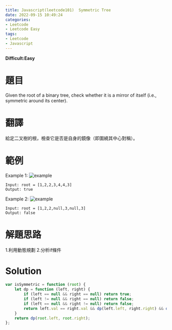 ```yaml
---
title: Javascript(leetcode101)  Symmetric Tree
date: 2022-09-15 10:49:24
categories: 
- Leetcode 
- Leetcode Easy 
tags:
- Leetcode
- Javascript
---
```


**Difficult:Easy**



# 題目
Given the root of a binary tree, check whether it is a mirror of itself (i.e., symmetric around its center).
<!--more-->
# 翻譯
給定二叉樹的根，檢查它是否是自身的鏡像（即圍繞其中心對稱）。


# 範例
Example 1:
![example](../image/leetcode/leetcode101_1.jpg "example")
```
Input: root = [1,2,2,3,4,4,3]
Output: true
```

Example 2:
![example](../image/leetcode/leetcode101_2.jpg "example")
```
Input: root = [1,2,2,null,3,null,3]
Output: false
```


# 解題思路
1.利用動態規劃
2.分析if條件
# Solution
```javascript
var isSymmetric = function (root) {
    let dp = function (left, right) {
        if (left == null && right == null) return true;
        if (left != null && right == null) return false;
        if (left == null && right != null) return false;
        return left.val == right.val && dp(left.left, right.right) && dp(left.right, right.left);
    }
    return dp(root.left, root.right);
};
```